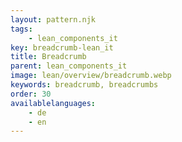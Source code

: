 ```yaml
---
layout: pattern.njk
tags: 
    - lean_components_it
key: breadcrumb-lean_it
title: Breadcrumb
parent: lean_components_it
image: lean/overview/breadcrumb.webp
keywords: breadcrumb, breadcrumbs
order: 30
availablelanguages: 
    - de
    - en
---
```


